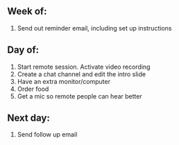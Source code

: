 Week of:
------------

1. Send out reminder email, including set up instructions


Day of:
-------------

1. Start remote session. Activate video recording
2. Create a chat channel and edit the intro slide
3. Have an extra monitor/computer
4. Order food
5. Get a mic so remote people can hear better


Next day:
-------------

1. Send follow up email
